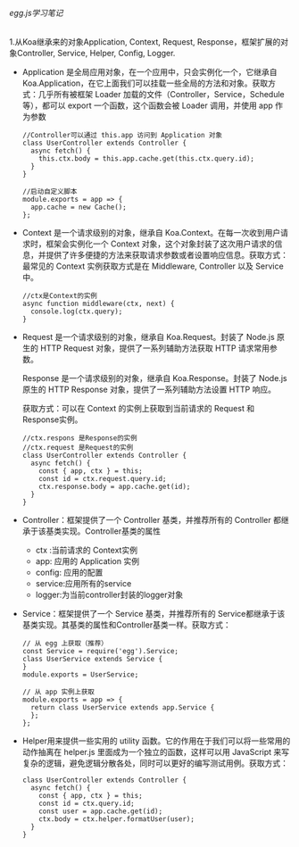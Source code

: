 ###### egg.js学习笔记

1.从Koa继承来的对象Application, Context, Request, Response，框架扩展的对象Controller, Service, Helper, Config, Logger.

- Application 是全局应用对象，在一个应用中，只会实例化一个，它继承自 Koa.Application，在它上面我们可以挂载一些全局的方法和对象。获取方式：几乎所有被框架 Loader 加载的文件（Controller，Service，Schedule 等），都可以 export 一个函数，这个函数会被 Loader 调用，并使用 app 作为参数

  ```
  //Controller可以通过 this.app 访问到 Application 对象
  class UserController extends Controller {
    async fetch() {
      this.ctx.body = this.app.cache.get(this.ctx.query.id);
    }
  }
  
  //启动自定义脚本
  module.exports = app => {
    app.cache = new Cache();
  };
  ```

  

- Context 是一个请求级别的对象，继承自 Koa.Context。在每一次收到用户请求时，框架会实例化一个 Context 对象，这个对象封装了这次用户请求的信息，并提供了许多便捷的方法来获取请求参数或者设置响应信息。获取方式：最常见的 Context 实例获取方式是在 Middleware, Controller 以及 Service 中。

  ```
  //ctx是Context的实例
  async function middleware(ctx, next) {
    console.log(ctx.query);
  }
  ```

- Request 是一个请求级别的对象，继承自 Koa.Request。封装了 Node.js 原生的 HTTP Request 对象，提供了一系列辅助方法获取 HTTP 请求常用参数。

  Response 是一个请求级别的对象，继承自 Koa.Response。封装了 Node.js 原生的 HTTP Response 对象，提供了一系列辅助方法设置 HTTP 响应。

  获取方式：可以在 Context 的实例上获取到当前请求的 Request 和 Response实例。

  ```
  //ctx.respons 是Response的实例
  //ctx.request 是Request的实例
  class UserController extends Controller {
    async fetch() {
      const { app, ctx } = this;
      const id = ctx.request.query.id;
      ctx.response.body = app.cache.get(id);
    }
  }
  ```

- Controller：框架提供了一个 Controller 基类，并推荐所有的 Controller 都继承于该基类实现。Controller基类的属性

  - ctx :当前请求的 Context实例
  - app: 应用的 Application 实例
  - config: 应用的配置
  - service:应用所有的service
  - logger:为当前controller封装的logger对象

- Service：框架提供了一个 Service 基类，并推荐所有的 Service都继承于该基类实现。其基类的属性和Controller基类一样。获取方式：

  ```
  // 从 egg 上获取（推荐）
  const Service = require('egg').Service;
  class UserService extends Service {
  }
  module.exports = UserService;
  
  // 从 app 实例上获取
  module.exports = app => {
    return class UserService extends app.Service {
    };
  };
  ```

- Helper用来提供一些实用的 utility 函数。它的作用在于我们可以将一些常用的动作抽离在 helper.js 里面成为一个独立的函数，这样可以用 JavaScript 来写复杂的逻辑，避免逻辑分散各处，同时可以更好的编写测试用例。获取方式：

  ```
  class UserController extends Controller {
    async fetch() {
      const { app, ctx } = this;
      const id = ctx.query.id;
      const user = app.cache.get(id);
      ctx.body = ctx.helper.formatUser(user);
    }
  }
  ```

  